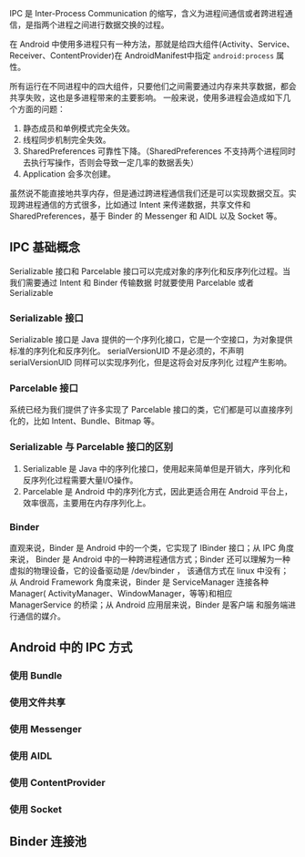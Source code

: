 IPC 是 Inter-Process Communication 的缩写，含义为进程间通信或者跨进程通信，是指两个进程之间进行数据交换的过程。

在 Android 中使用多进程只有一种方法，那就是给四大组件(Activity、Service、Receiver、ContentProvider)在
AndroidManifest中指定 `android:process` 属性。

所有运行在不同进程中的四大组件，只要他们之间需要通过内存来共享数据，都会共享失败，这也是多进程带来的主要影响。
一般来说，使用多进程会造成如下几个方面的问题：
1. 静态成员和单例模式完全失效。
2. 线程同步机制完全失效。
3. SharedPreferences 可靠性下降。（SharedPreferences 不支持两个进程同时去执行写操作，否则会导致一定几率的数据丢失）
4. Application 会多次创建。

虽然说不能直接地共享内存，但是通过跨进程通信我们还是可以实现数据交互。实现跨进程通信的方式很多，比如通过 Intent 
来传递数据，共享文件和 SharedPreferences，基于 Binder 的 Messenger 和 AIDL 以及 Socket 等。
 
## IPC 基础概念
Serializable 接口和 Parcelable 接口可以完成对象的序列化和反序列化过程。当我们需要通过 Intent 和 Binder 传输数据
时就要使用 Parcelable 或者 Serializable 

### Serializable 接口
Serializable 接口是 Java 提供的一个序列化接口，它是一个空接口，为对象提供标准的序列化和反序列化。
serialVersionUID 不是必须的，不声明 serialVersionUID 同样可以实现序列化，但是这将会对反序列化
过程产生影响。

### Parcelable 接口
系统已经为我们提供了许多实现了 Parcelable 接口的类，它们都是可以直接序列化的，比如 Intent、Bundle、Bitmap 等。

### Serializable 与 Parcelable 接口的区别
1. Serializable 是 Java 中的序列化接口，使用起来简单但是开销大，序列化和反序列化过程需要大量I/O操作。
2. Parcelable 是 Android 中的序列化方式，因此更适合用在 Android 平台上，效率很高，主要用在内存序列化上。

### Binder
直观来说，Binder 是 Android 中的一个类，它实现了 IBinder 接口；从 IPC 角度来说，
Binder 是 Android 中的一种跨进程通信方式；Binder 还可以理解为一种虚拟的物理设备，它的设备驱动是 /dev/binder ，
该通信方式在 linux 中没有；从 Android Framework 角度来说，Binder 是 ServiceManager 连接各种 Manager(
ActivityManager、WindowManager，等等)和相应 ManagerService 的桥梁；从 Android 应用层来说，Binder 是客户端
和服务端进行通信的媒介。


## Android 中的 IPC 方式
### 使用 Bundle

### 使用文件共享

### 使用 Messenger

### 使用 AIDL

### 使用 ContentProvider

### 使用 Socket

## Binder 连接池
